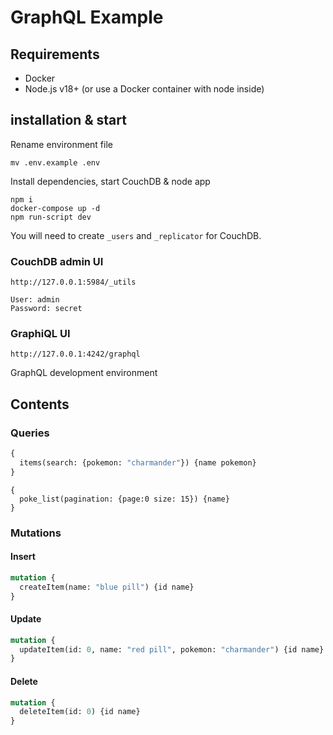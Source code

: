 # GraphQL Example

## Requirements
- Docker
- Node.js v18+ (or use a Docker container with node inside)

## installation & start
Rename environment file
```
mv .env.example .env
```
Install dependencies, start CouchDB & node app
```
npm i
docker-compose up -d
npm run-script dev
```
You will need to create `_users` and `_replicator` for CouchDB.

### CouchDB admin UI

`http://127.0.0.1:5984/_utils`
```
User: admin
Password: secret
```

### GraphiQL UI 
`http://127.0.0.1:4242/graphql`

GraphQL development environment

## Contents 

### Queries
```graphql
{
  items(search: {pokemon: "charmander"}) {name pokemon}
}
```
```
{
  poke_list(pagination: {page:0 size: 15}) {name}
}
```

### Mutations
#### Insert
```graphql
mutation {
  createItem(name: "blue pill") {id name}
}
```

#### Update
```graphql
mutation {
  updateItem(id: 0, name: "red pill", pokemon: "charmander") {id name}
}
```

#### Delete
```graphql
mutation {
  deleteItem(id: 0) {id name}
}
```